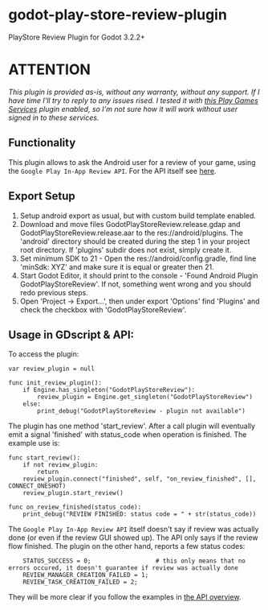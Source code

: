 # godot-play-store-review-plugin
PlayStore Review Plugin for Godot 3.2.2+

# ATTENTION
*This plugin is provided as-is, without any warranty, without any support. If I have time I'll try to reply to any issues rised. I tested it with [this Play Games Services](https://github.com/cgisca/PGSGP) plugin enabled, so I'm not sure how it will work without user signed in to these services.*

## Functionality

This plugin allows to ask the Android user for a review of your game, using the `Google Play In-App Review API`. For the API itself see [here](https://developer.android.com/guide/playcore/in-app-review).

## Export Setup

1. Setup android export as usual, but with custom build template enabled.
1. Download and move files GodotPlayStoreReview.release.gdap and GodotPlayStoreReview.release.aar to the res://android/plugins. The 'android' directory should be created during the step 1 in your project root directory. If 'plugins' subdir does not exist, simply create it.
1. Set minimum SDK to 21 - Open the res://android/config.gradle, find line 'minSdk: XYZ' and make sure it is equal or greater then 21.
1. Start Godot Editor, it should print to the console - 'Found Android Plugin GodotPlayStoreReview'. If not, something went wrong and you should redo previous steps.
1. Open 'Project -> Export...', then under export 'Options' find 'Plugins' and check the checkbox with 'GodotPlayStoreReview'.

## Usage in GDscript & API:

To access the plugin:

```
var review_plugin = null
    
func init_review_plugin():
    if Engine.has_singleton("GodotPlayStoreReview"):
        review_plugin = Engine.get_singleton("GodotPlayStoreReview")
    else:
        print_debug("GodotPlayStoreReview - plugin not available")
```

The plugin has one method 'start_review'. After a call plugin will eventually emit a signal 'finished' with status_code when operation is finished.
The example use is:

```
func start_review():
    if not review_plugin:
        return
    review_plugin.connect("finished", self, "on_review_finished", [], CONNECT_ONESHOT)
    review_plugin.start_review()

func on_review_finished(status_code):
    print_debug("REVIEW FINISHED: status code = " + str(status_code))
```

The `Google Play In-App Review API` itself doesn't say if review was actually done (or even if the review GUI showed up). The API only says if the review flow finished. The plugin on the other hand, reports a few status codes:

```
    STATUS_SUCCESS = 0;                  # this only means that no errors occured, it doesn't guarantee if review was actually done
    REVIEW_MANAGER_CREATION_FAILED = 1;
    REVIEW_TASK_CREATION_FAILED = 2;
```

They will be more clear if you follow the examples in [the API overview](https://developer.android.com/guide/playcore/in-app-review).
